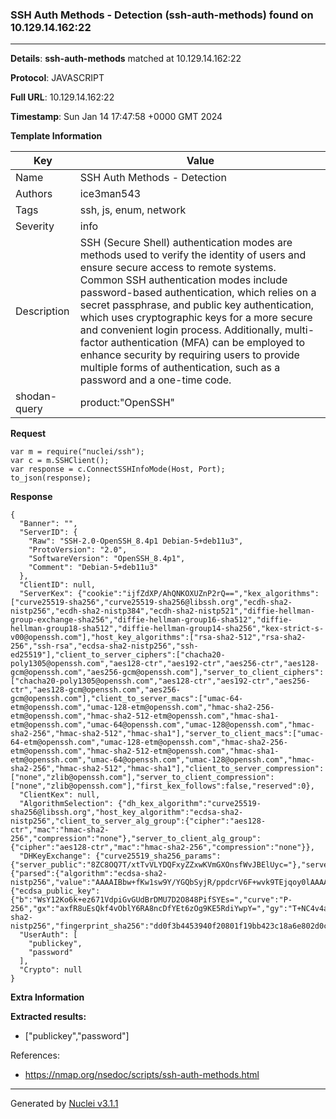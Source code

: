### SSH Auth Methods - Detection (ssh-auth-methods) found on 10.129.14.162:22

----
**Details**: **ssh-auth-methods** matched at 10.129.14.162:22

**Protocol**: JAVASCRIPT

**Full URL**: 10.129.14.162:22

**Timestamp**: Sun Jan 14 17:47:58 +0000 GMT 2024

**Template Information**

| Key | Value |
| --- | --- |
| Name | SSH Auth Methods - Detection |
| Authors | ice3man543 |
| Tags | ssh, js, enum, network |
| Severity | info |
| Description | SSH (Secure Shell) authentication modes are methods used to verify the identity of users and ensure secure access to remote systems. Common SSH authentication modes include password-based authentication, which relies on a secret passphrase, and public key authentication, which uses cryptographic keys for a more secure and convenient login process. Additionally, multi-factor authentication (MFA) can be employed to enhance security by requiring users to provide multiple forms of authentication, such as a password and a one-time code.<br> |
| shodan-query | product:"OpenSSH" |

**Request**
```http
var m = require("nuclei/ssh");
var c = m.SSHClient();
var response = c.ConnectSSHInfoMode(Host, Port);
to_json(response);
```

**Response**
```http
{
  "Banner": "",
  "ServerID": {
    "Raw": "SSH-2.0-OpenSSH_8.4p1 Debian-5+deb11u3",
    "ProtoVersion": "2.0",
    "SoftwareVersion": "OpenSSH_8.4p1",
    "Comment": "Debian-5+deb11u3"
  },
  "ClientID": null,
  "ServerKex": {"cookie":"ijfZdXP/AhQNKOXUZnP2rQ==","kex_algorithms":["curve25519-sha256","curve25519-sha256@libssh.org","ecdh-sha2-nistp256","ecdh-sha2-nistp384","ecdh-sha2-nistp521","diffie-hellman-group-exchange-sha256","diffie-hellman-group16-sha512","diffie-hellman-group18-sha512","diffie-hellman-group14-sha256","kex-strict-s-v00@openssh.com"],"host_key_algorithms":["rsa-sha2-512","rsa-sha2-256","ssh-rsa","ecdsa-sha2-nistp256","ssh-ed25519"],"client_to_server_ciphers":["chacha20-poly1305@openssh.com","aes128-ctr","aes192-ctr","aes256-ctr","aes128-gcm@openssh.com","aes256-gcm@openssh.com"],"server_to_client_ciphers":["chacha20-poly1305@openssh.com","aes128-ctr","aes192-ctr","aes256-ctr","aes128-gcm@openssh.com","aes256-gcm@openssh.com"],"client_to_server_macs":["umac-64-etm@openssh.com","umac-128-etm@openssh.com","hmac-sha2-256-etm@openssh.com","hmac-sha2-512-etm@openssh.com","hmac-sha1-etm@openssh.com","umac-64@openssh.com","umac-128@openssh.com","hmac-sha2-256","hmac-sha2-512","hmac-sha1"],"server_to_client_macs":["umac-64-etm@openssh.com","umac-128-etm@openssh.com","hmac-sha2-256-etm@openssh.com","hmac-sha2-512-etm@openssh.com","hmac-sha1-etm@openssh.com","umac-64@openssh.com","umac-128@openssh.com","hmac-sha2-256","hmac-sha2-512","hmac-sha1"],"client_to_server_compression":["none","zlib@openssh.com"],"server_to_client_compression":["none","zlib@openssh.com"],"first_kex_follows":false,"reserved":0},
  "ClientKex": null,
  "AlgorithmSelection": {"dh_kex_algorithm":"curve25519-sha256@libssh.org","host_key_algorithm":"ecdsa-sha2-nistp256","client_to_server_alg_group":{"cipher":"aes128-ctr","mac":"hmac-sha2-256","compression":"none"},"server_to_client_alg_group":{"cipher":"aes128-ctr","mac":"hmac-sha2-256","compression":"none"}},
  "DHKeyExchange": {"curve25519_sha256_params":{"server_public":"8ZC8OQ7T/xtTvVLYDQFxyZZxwKVmGXOnsfWvJBElUyc="},"server_signature":{"parsed":{"algorithm":"ecdsa-sha2-nistp256","value":"AAAAIBbw+fKw1sw9Y/YGQbSyjR/ppdcrV6F+wvk9TEjqoy0lAAAAIEnroq8ZUNwLiPJ3XPDA3esncGOlJo5fcchqNbW5A+pw"},"raw":"AAAAE2VjZHNhLXNoYTItbmlzdHAyNTYAAABIAAAAIBbw+fKw1sw9Y/YGQbSyjR/ppdcrV6F+wvk9TEjqoy0lAAAAIEnroq8ZUNwLiPJ3XPDA3esncGOlJo5fcchqNbW5A+pw","h":"V9KHydMZezMsz3Naq0qlOnMQ/6nj0A5BB6agVd1//es="},"server_host_key":{"ecdsa_public_key":{"b":"WsY12Ko6k+ez671VdpiGvGUdBrDMU7D2O848PifSYEs=","curve":"P-256","gx":"axfR8uEsQkf4vOblY6RA8ncDfYEt6zOg9KE5RdiYwpY=","gy":"T+NC4v4af5uO5+tKfA+eFivOM1drMV7Oy7ZAaDe/UfU=","length":256,"n":"/////wAAAAD//////////7zm+q2nF56E87nKwvxjJVE=","p":"/////wAAAAEAAAAAAAAAAAAAAAD///////////////8=","x":"Ft4CuqDh2DFkQVDN3fOmh3VFgZQfol/Pq1xCMexVO9E=","y":"NnUzqx5nc7gK2kUUo1HxbEAH+cPziFjNJc6q7vvpzt4="},"raw":"AAAAE2VjZHNhLXNoYTItbmlzdHAyNTYAAAAIbmlzdHAyNTYAAABBBBbeArqg4dgxZEFQzd3zpod1RYGUH6Jfz6tcQjHsVTvRNnUzqx5nc7gK2kUUo1HxbEAH+cPziFjNJc6q7vvpzt4=","algorithm":"ecdsa-sha2-nistp256","fingerprint_sha256":"dd0f3b4453940f20801f19bb423c18a6e802d0c4acd974308026e49aa5553e9c"}},
  "UserAuth": [
    "publickey",
    "password"
  ],
  "Crypto": null
}
```

**Extra Information**

**Extracted results:**

- ["publickey","password"]


References: 
- https://nmap.org/nsedoc/scripts/ssh-auth-methods.html

----

Generated by [Nuclei v3.1.1](https://github.com/projectdiscovery/nuclei)